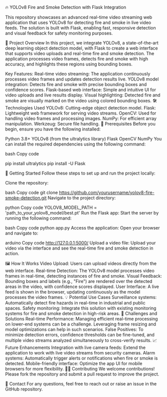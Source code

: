 🔥 YOLOv8 Fire and Smoke Detection with Flask Integration

This repository showcases an advanced real-time video streaming web application that uses YOLOv8 for detecting fire and smoke in live video feeds. The solution is built with Flask, enabling fast, responsive detection and visual feedback for safety monitoring purposes.


🚀 Project Overview
In this project, we integrate YOLOv8, a state-of-the-art deep learning object detection model, with Flask to create a web interface that supports video uploads and real-time fire and smoke detection. The application processes video frames, detects fire and smoke with high accuracy, and highlights these regions using bounding boxes.


Key Features:
Real-time video streaming: The application continuously processes video frames and updates detection results live.
YOLOv8 model integration: Detects fire and smoke with precise bounding boxes and confidence scores.
Flask-based web interface: Simple and intuitive UI for video uploads and live results display.
Visual highlighting: Detected fire and smoke are visually marked on the video using colored bounding boxes.
🛠️ Technologies Used
YOLOv8: Cutting-edge object detection model.
Flask: Lightweight web framework for serving video streams.
OpenCV: Used for handling video frames and processing images.
NumPy: For efficient array manipulation.
Werkzeug: Secure file handling.
📄 Prerequisites
Before you begin, ensure you have the following installed:

Python 3.8+
YOLOv8 (from the ultralytics library)
Flask
OpenCV
NumPy
You can install the required dependencies using the following command:

bash
Copy code

pip install ultralytics
pip install -U Flask

🚀 Getting Started
Follow these steps to set up and run the project locally:

Clone the repository:

bash
Copy code
git clone https://github.com/yourusername/yolov8-fire-smoke-detection.git
Navigate to the project directory:


python
Copy code
YOLOV8_MODEL_PATH = 'path_to_your_yolov8_model/best.pt'
Run the Flask app: Start the server by running the following command:

bash
Copy code
python app.py
Access the application: Open your browser and navigate to:

arduino
Copy code
http://127.0.0.1:5000/
Upload a video file: Upload your video via the interface and see the real-time fire and smoke detection in action.

🖼️ How It Works
Video Upload: Users can upload videos directly from the web interface.
Real-time Detection: The YOLOv8 model processes video frames in real-time, detecting instances of fire and smoke.
Visual Feedback: Bounding boxes and labels (e.g., "Fire") are rendered over the detected areas in the video, with confidence scores displayed.
User Interface: A live feed is shown in the browser, updating continuously as the model processes the video frames.
💡 Potential Use Cases
Surveillance systems: Automatically detect fire hazards in real-time in industrial and public spaces.
Safety monitoring: Integrate this solution with existing monitoring systems for fire and smoke detection in high-risk areas.
🚧 Challenges and Solutions
Real-time Performance: Managing efficient real-time processing on lower-end systems can be a challenge. Leveraging frame resizing and model optimizations can help in such scenarios.
False Positives: To minimize detection errors, confidence thresholds can be fine-tuned, and multiple video streams analyzed simultaneously to cross-verify results.
📈 Future Enhancements
Integration with live camera feeds: Extend the application to work with live video streams from security cameras.
Alarm systems: Automatically trigger alerts or notifications when fire or smoke is detected.
Mobile-friendly interface: Optimize the app UI for mobile browsers for more flexibility.
👨‍💻 Contributing
We welcome contributions! Please fork the repository and submit a pull request to improve the project.

📧 Contact
For any questions, feel free to reach out or raise an issue in the GitHub repository.
